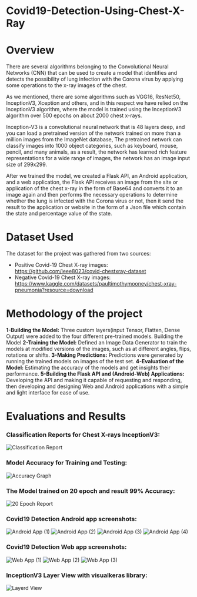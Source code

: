 # Covid19-Detection-Using-Chest-X-Ray
# Overview
There are several algorithms belonging to the Convolutional Neural Networks (CNN) that can be used to create a model that identifies and detects the possibility of lung infection with the Corona virus by applying some operations to the x-ray images of the chest.

As we mentioned, there are some algorithms such as VGG16, ResNet50, InceptionV3, Xception and others, and in this respect we have relied on the InceptionV3 algorithm, where the model is trained using the InceptionV3 algorithm over 500 epochs on about 2000 chest x-rays.

Inception-V3 is a convolutional neural network that is 48 layers deep, and you can load a pretrained version of the network trained on more than a million images from the ImageNet database, The pretrained network can classify images into 1000 object categories, such as keyboard, mouse, pencil, and many animals, as a result, the network has learned rich feature representations for a wide range of images, the network has an image input size of 299x299.

After we trained the model, we created a Flask API, an Android application, and a web application, the Flask API receives an image from the site or application of the chest x-ray in the form of Base64 and converts it to an image again and then performs the necessary operations to determine whether the lung is infected with the Corona virus or not, then it send the result to the application or website in the form of a Json file which contain the state and percentage value of the state.

# Dataset Used
The dataset for the project was gathered from two sources:

- Positive Covid-19 Chest X-ray images: https://github.com/ieee8023/covid-chestxray-dataset
- Negative Covid-19 Chest X-ray images: https://www.kaggle.com/datasets/paultimothymooney/chest-xray-pneumonia?resource=download


# Methodology of the project
**1-Building the Model:**
Three custom layers(input Tensor, Flatten, Dense Output) were added to the four different pre-trained models. Building the Model
**2-Training the Model:**
Defined an Image Data Generator to train the models at modified versions of the images, such as at different angles, flips, rotations or shifts.
**3-Making Predictions:**
Predictions were generated by running the trained models on images of the test set. 
**4-Evaluation of the Model:**
Estimating the accuracy of the models and get insights their performance.
**5-Building the Flask API and (Android-Web) Applications:**
Developing the API and making it capable of requesting and responding, then developing and designing Web and Android applications with a simple and light interface for ease of use.

# Evaluations and Results
  
### Classification Reports for Chest X-rays InceptionV3:  
![Classification Report](https://user-images.githubusercontent.com/58918060/172161110-632f2411-e3df-4fc6-8bfd-725f1763eca9.png)

### Model Accuracy for Training and Testing:
 ![Accuracy Graph](https://user-images.githubusercontent.com/58918060/172161114-f4c68581-6d76-4680-b19b-a3a0e8d0057d.png)

### The Model trained on 20 epoch and result 99% Accuracy:
 ![20 Epoch Report](https://user-images.githubusercontent.com/58918060/172161124-d37dabaf-e2cd-489b-8c39-8ac7957544a3.png)

### Covid19 Detection Android app screenshots:
![Android App  (1)](https://user-images.githubusercontent.com/58918060/172161253-1d5b9173-d227-4993-9d74-d56f3ab9decb.png)
![Android App  (2)](https://user-images.githubusercontent.com/58918060/172161259-e8b57430-5337-464c-9375-a0e3cedb18e8.png)
![Android App  (3)](https://user-images.githubusercontent.com/58918060/172161267-92cf732c-4753-4e45-b3c4-48820378480f.png)
![Android App  (4)](https://user-images.githubusercontent.com/58918060/172161270-d6da420b-68f1-4e9b-98a7-5053ff24b3f5.png)

### Covid19 Detection Web app screenshots:
![Web App (1)](https://user-images.githubusercontent.com/58918060/172161237-b4a6b293-8034-4bec-b50b-8f3c77654864.jpg)
![Web App (2)](https://user-images.githubusercontent.com/58918060/172161241-0bdd04ad-7623-48ca-951e-6b8cbcd62b66.jpg)
![Web App (3)](https://user-images.githubusercontent.com/58918060/172161244-8ee173e4-3657-4598-8da8-b0e2bd90d7a2.jpg)

### InceptionV3 Layer View with visualkeras library:
![Layerd View](https://user-images.githubusercontent.com/58918060/172161210-2ff32ec1-4668-4828-8641-679d936d5fff.jpg)


